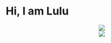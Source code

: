 #   Hi, I am Lulu

<div align="center">
    <img src="https://komarev.com/ghpvc/?username=luluwux&color=b73aff"/>
</div>

<div align="center">
    <a href="https://discord.com/users/852103749228036136" title="Discord Profile"><img src="https://lanyard-profile-readme.vercel.app/api/852103749228036136"></a>
</div>


